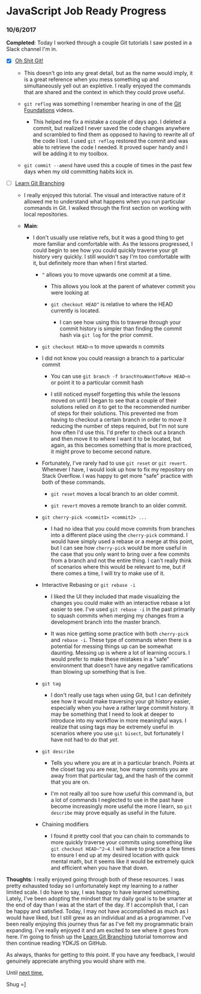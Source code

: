 # JavaScript Job Ready Progress

### 10/6/2017

**Completed**: Today I worked through a couple Git tutorials I saw posted in a Slack channel I'm in.

- [X] [Oh Shit Git!](http://ohshitgit.com/)

  - This doesn't go into any great detail, but as the name would imply, it is a great reference when you mess something up and simultaneously yell out an expletive. I really enjoyed the commands that are shared and the context in which they could prove useful.

  - `git reflog` was something I remember hearing in one of the [Git Foundations](https://www.youtube.com/playlist?list=PLg7s6cbtAD15G8lNyoaYDuKZSKyJrgwB-) videos.

    - This helped me fix a mistake a couple of days ago. I deleted a commit, but realized I never saved the code changes anywhere and scrambled to find them as opposed to having to rewrite all of the code I lost. I used `git reflog` restored the commit and was able to retrieve the code I needed. It proved super handy and I will be adding it to my toolbox.

  - `git commit --amend` have used this a couple of times in the past few days when my old committing habits kick in.

- [ ] [Learn Git Branching](https://learngitbranching.js.org/)

  - I really enjoyed this tutorial. The visual and interactive nature of it allowed me to understand what happens when you run particular commands in Git. I walked through the first section on working with local repositories.

  - **Main**:

    - I don't usually use relative refs, but it was a good thing to get more familiar and comfortable with. As the lessons progressed, I could begin to see how you could quickly traverse your git history very quickly. I still wouldn't say I'm too comfortable with it, but definitely more than when I first started.

      - `^` allows you to move upwards one commit at a time.

        - This allows you look at the parent of whatever commit you were looking at

        - `git checkout HEAD^` is relative to where the HEAD currently is located.

          - I can see how using this to traverse through your commit history is simpler than finding the commit hash via `git log` for the prior commit.

      - `git checkout HEAD~n` to move upwards n commits

      - I did not know you could reassign a branch to a particular commit

        - You can use `git branch -f branchYouWantToMove HEAD~n` or point it to a particular commit hash

        - I still noticed myself forgetting this while the lessons moved on until I began to see that a couple of their solutions relied on it to get to the recommended number of steps for their solutions. This prevented me from having to checkout a certain branch in order to move it reducing the number of steps required, but I'm not sure how often I'd use this. I'd prefer to check out a branch and then move it to where I want it to be located, but again, as this becomes something that is more practiced, it might prove to become second nature.

      - Fortunately, I've rarely had to use `git reset` or `git revert`. Whenever I have, I would look up how to fix my repository on Stack Overflow. I was happy to get more "safe" practice with both of these commands.

        - `git reset` moves a local branch to an older commit.

        - `git revert` moves a remote branch to an older commit.

      - `git cherry-pick <commit1> <commit2> ...`

        - I had no idea that you could move commits from branches into a different place using the `cherry-pick` command. I would have simply used a rebase or a merge at this point, but I can see how `cherry-pick` would be more useful in the case that you only want to bring over a few commits from a branch and not the entire thing. I can't really think of scenarios where this would be relevant to me, but if there comes a time, I will try to make use of it.

      - Interactive Rebasing or `git rebase -i`

        - I liked the UI they included that made visualizing the changes you could make with an interactive rebase a lot easier to see. I've used `git rebase -i` in the past primarily to squash commits when merging my changes from a development branch into the master branch.

        - It was nice getting some practice with both `cherry-pick` and `rebase -i`. These type of commands when there is a potential for messing things up can be somewhat daunting. Messing up is where a lot of learning occurs. I would prefer to make these mistakes in a "safe" environment that doesn't have any negative ramifications than blowing up something that is live.

      - `git tag`

        - I don't really use tags when using Git, but I can definitely see how it would make traversing your git history easier, especially when you have a rather large commit history. It may be something that I need to look at deeper to introduce into my workflow in more meaningful ways. I realize that using tags may be extremely useful in scenarios where you use `git bisect`, but fortunately I have not had to do that *yet*.

      - `git describe`

        - Tells you where you are at in a particular branch. Points at the closet tag you are near, how many commits you are away from that particular tag, and the hash of the commit that you are on.

        - I'm not really all too sure how useful this command is, but a lot of commands I neglected to use in the past have become increasingly more useful the more I learn, so `git describe` may prove equally as useful in the future.

      - Chaining modifiers

        - I found it pretty cool that you can chain to commands to more quickly traverse your commits using something like `git checkout HEAD~^2~4`. I will have to practice a few times to ensure I end up at my desired location with quick mental math, but it seems like it would be extremely quick and efficient when you have that down.

**Thoughts**: I really enjoyed going through both of these resources. I was pretty exhausted today so I unfortunately kept my learning to a rather limited scale. I do have to say, I was happy to have learned something. Lately, I've been adopting the mindset that my daily goal is to be smarter at the end of day than I was at the start of the day. If I accomplish that, I can be happy and satisfied. Today, I may not have accomplished as much as I would have liked, but I still grew as an individual and as a programmer. I've been really enjoying this journey thus far as I've felt my programmatic brain expanding. I've really enjoyed it and am excited to see where it goes from here. I'm going to finish up the [Learn Git Branching](https://learngitbranching.js.org/) tutorial tomorrow and then continue reading YDKJS on GitHub.

As always, thanks for getting to this point. If you have any feedback, I would genuinely appreciate anything you would share with me.

Until [next time](10_07_17.md),

Shug =]
